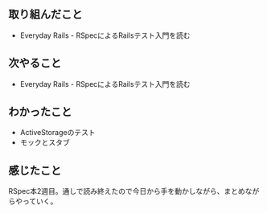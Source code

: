 ## 取り組んだこと
- Everyday Rails - RSpecによるRailsテスト入門を読む
## 次やること
- Everyday Rails - RSpecによるRailsテスト入門を読む
## わかったこと
- ActiveStorageのテスト
- モックとスタブ
## 感じたこと
RSpec本2週目。通しで読み終えたので今日から手を動かしながら、まとめながらやっていく。
